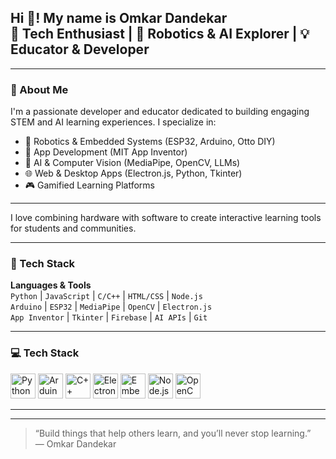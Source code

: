 <h2 align="left">Hi 👋! My name is Omkar Dandekar<br>🚀 Tech Enthusiast | 🤖 Robotics & AI Explorer | 💡 Educator & Developer</h2>



---

### 🧠 About Me

I'm a passionate developer and educator dedicated to building engaging STEM and AI learning experiences. I specialize in:

- 🤖 Robotics & Embedded Systems (ESP32, Arduino, Otto DIY)  
- 📱 App Development (MIT App Inventor)  
- 🧠 AI & Computer Vision (MediaPipe, OpenCV, LLMs)  
- 🌐 Web & Desktop Apps (Electron.js, Python, Tkinter)  
- 🎮 Gamified Learning Platforms  

---

I love combining hardware with software to create interactive learning tools for students and communities.

---

### 🔧 Tech Stack

**Languages & Tools**  
`Python` | `JavaScript` | `C/C++` | `HTML/CSS` | `Node.js`  
`Arduino` | `ESP32` | `MediaPipe` | `OpenCV` | `Electron.js`  
`App Inventor` | `Tkinter` | `Firebase` | `AI APIs` | `Git`

---

### 💻 Tech Stack

<div align="left">
  <img src="https://cdn.jsdelivr.net/gh/devicons/devicon/icons/python/python-original.svg" height="40" alt="Python" />
  <img src="https://cdn.jsdelivr.net/gh/devicons/devicon/icons/arduino/arduino-original.svg" height="40" alt="Arduino" />
  <img src="https://cdn.jsdelivr.net/gh/devicons/devicon/icons/cplusplus/cplusplus-original.svg" height="40" alt="C++" />
  <img src="https://cdn.jsdelivr.net/gh/devicons/devicon/icons/electron/electron-original.svg" height="40" alt="Electron.js" />
  <img src="https://cdn.jsdelivr.net/gh/devicons/devicon/icons/embeddedc/embeddedc-original.svg" height="40" alt="Embedded C" />
  <img src="https://cdn.jsdelivr.net/gh/devicons/devicon/icons/nodejs/nodejs-original.svg" height="40" alt="Node.js" />
  <img src="https://cdn.jsdelivr.net/gh/devicons/devicon/icons/opencv/opencv-original.svg" height="40" alt="OpenCV" />
</div>

---




---

> “Build things that help others learn, and you’ll never stop learning.”  
> — Omkar Dandekar
